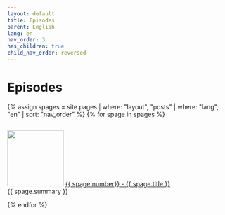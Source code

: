 ```yaml
---
layout: default
title: Episodes
parent: English
lang: en
nav_order: 3
has_children: true
child_nav_order: reversed
---
```


# Episodes

{% assign spages = site.pages | where: "layout", "posts" | where: "lang", "en" | sort: "nav_order" %}
{% for spage in spages %}
<div style="display: flex;">
    <p class="episode">
    <img class="thumbnail" src="../../{{ spage.path | remove: spage.name }}/{{ spage.img }}" width="128" height="128">
    <a href="{{ spage.url }}">{{ spage.number}} - {{ spage.title }}</a><br>
    {{ spage.summary }}
    </p>
</div>
{% endfor %}
